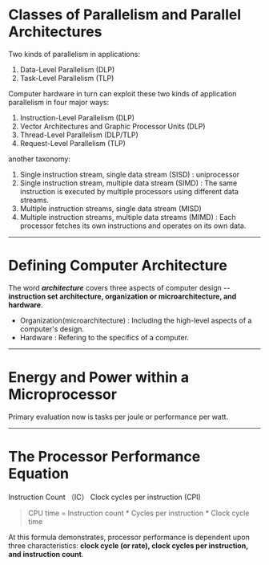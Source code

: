 # Classes of Parallelism and Parallel Architectures
Two kinds of parallelism in applications:
1. Data-Level Parallelism (DLP)
2. Task-Level Parallelism (TLP)

Computer hardware in turn can exploit these two kinds of application parallelism in four major ways:
1. Instruction-Level Parallelism (DLP)
2. Vector Architectures and Graphic Processor Units (DLP)
3. Thread-Level Parallelism (DLP/TLP)
4. Request-Level Parallelism (TLP)

another taxonomy:
1. Single instruction stream, single data stream (SISD) : uniprocessor
2. Single instruction stream, multiple data stream (SIMD) : The same instruction is executed by multiple processors using different data streams.
3. Multiple instruction streams, single data stream (MISD)
4. Multiple instruction streams, multiple data streams (MIMD) : Each processor fetches its own instructions and operates on its own data.
---
# Defining Computer Architecture
The word  ***architecture***  covers three aspects of computer design -- **instruction set architecture, organization or microarchitecture, and hardware**. 

- Organization(microarchitecture) : Including the high-level aspects of a computer's design.
- Hardware : Refering to the specifics of a computer. 
---
# Energy and Power within a Microprocessor
Primary evaluation now is tasks per joule or performance per watt.

---
# The Processor Performance Equation

Instruction Count （IC）
Clock cycles per instruction (CPI)
> CPU time = Instruction count * Cycles per instruction * Clock cycle time

At this formula demonstrates, processor performance is dependent upon three characteristics: **clock cycle (or rate), clock cycles per instruction, and instruction count**.



